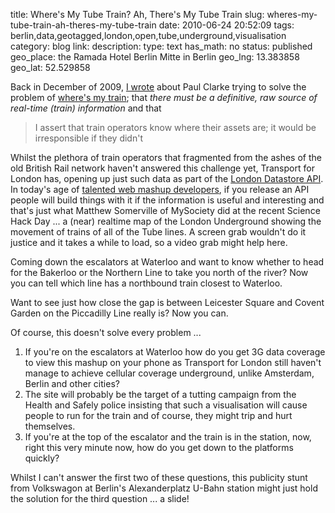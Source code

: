 title: Where's My Tube Train? Ah, There's My Tube Train
slug: wheres-my-tube-train-ah-theres-my-tube-train
date: 2010-06-24 20:52:09
tags: berlin,data,geotagged,london,open,tube,underground,visualisation
category: blog
link: 
description: 
type: text
has_math: no
status: published
geo_place: the Ramada Hotel Berlin Mitte in Berlin
geo_lng: 13.383858
geo_lat: 52.529858

Back in December of 2009, [I wrote](/2010/02/18/the-use-case-for-wheres-my-train/ "/2010/02/18/the-use-case-for-wheres-my-train/") about Paul Clarke trying to solve the problem of [where's my train](https://paulclarke.com/honestlyreal/2009/12/wheres-my-train/ "https://paulclarke.com/honestlyreal/2009/12/wheres-my-train/"); that *there must be a definitive, raw source of real-time (train) information* and that



> I assert that train operators know where their assets are; it would be irresponsible if they didn't


Whilst the plethora of train operators that fragmented from the ashes of the old British Rail network haven't answered this challenge yet, Transport for London has, opening up just such data as part of the [London Datastore API](https://data.london.gov.uk/apibeta "https://data.london.gov.uk/apibeta"). In today's age of [talented web mashup developers](https://icant.co.uk/ "https://icant.co.uk/"), if you release an API people will build things with it if the information is useful and interesting and that's just what Matthew Somerville of MySociety did at the recent Science Hack Day ... a (near) realtime map of the London Underground showing the movement of trains of all of the Tube lines. A screen grab wouldn't do it justice and it takes a while to load, so a video grab might help here.

<!-- TEASER_END -->

Coming down the escalators at Waterloo and want to know whether to head for the Bakerloo or the Northern Line to take you north of the river? Now you can tell which line has a northbound train closest to Waterloo.

Want to see just how close the gap is between Leicester Square and Covent Garden on the Piccadilly Line really is? Now you can.

Of course, this doesn't solve every problem ...
1. If you're on the escalators at Waterloo how do you get 3G data coverage to view this mashup on your phone as Transport for London still haven't manage to achieve cellular coverage underground, unlike Amsterdam, Berlin and other cities?
2. The site will probably be the target of a tutting campaign from the Health and Safely police insisting that such a visualisation will cause people to run for the train and of course, they might trip and hurt themselves.
3. If you're at the top of the escalator and the train is in the station, now, right this very minute now, how do you get down to the platforms quickly?


Whilst I can't answer the first two of these questions, this publicity stunt from Volkswagon at Berlin's Alexanderplatz U-Bahn station might just hold the solution for the third question ... a slide!




